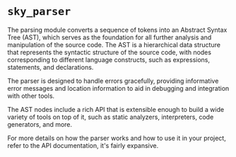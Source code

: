 # `sky_parser`

The parsing module converts a sequence of tokens into an Abstract Syntax Tree (AST), which serves as the foundation for all further analysis and manipulation of the source code. The AST is a hierarchical data structure that represents the syntactic structure of the source code, with nodes corresponding to different language constructs, such as expressions, statements, and declarations.

The parser is designed to handle errors gracefully, providing informative error messages and location information to aid in debugging and integration with other tools.

The AST nodes include a rich API that is extensible enough to build a wide variety of tools on top of it, such as static analyzers, interpreters, code generators, and more.

For more details on how the parser works and how to use it in your project, refer to the API documentation, it's fairly expansive.
